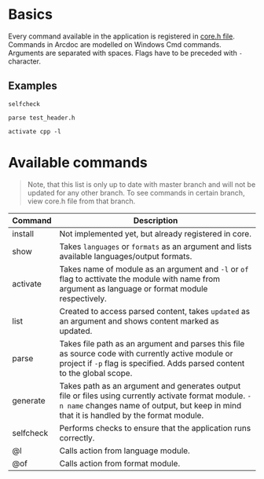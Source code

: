 # Basics
Every command available in the application is registered in [core.h file](include/core.h.md). Commands in Arcdoc are modelled on Windows Cmd commands.
Arguments are separated with spaces. Flags have to be preceded with `-` character.
## Examples
```
selfcheck

parse test_header.h

activate cpp -l
```
# Available commands
> Note, that  this list is only up to date with master branch and will not be updated for any other branch. 
To see commands in certain branch, view core.h file from that branch.

| Command   | Description |
| --------- | ----------- |
| install   | Not implemented yet, but already registered in core. |
| show      | Takes `languages` or `formats` as an argument and lists available languages/output formats. |
| activate  | Takes name of module as an argument and `-l` or `of` flag to acttivate the module with name from argument as language or format module respectively. |
| list      | Created to access parsed content, takes `updated` as an argument and shows content marked as updated. |
| parse     | Takes file path as an argument and parses this file as source code with currently active module or project if `-p` flag is specified. Adds parsed content to the global scope. |
| generate  | Takes path as an argument and generates output file or files using currently activate format module. `-n name` changes name of output, but keep in mind that it is handled by the format module. |
| selfcheck | Performs checks to ensure that the application runs correctly. |
| @l        | Calls action from language module.    |
| @of       | Calls action from format module.      | 
